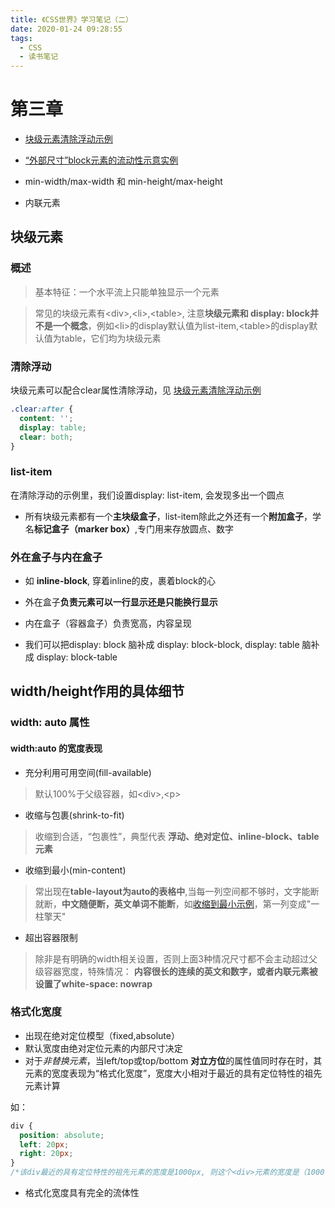 ```yaml
---
title: 《CSS世界》学习笔记（二）
date: 2020-01-24 09:28:55
tags:
  - CSS
  - 读书笔记
---
```


# 第三章

- [块级元素清除浮动示例](https://demo.cssworld.cn/3/1-1.php)

- [“外部尺寸”block元素的流动性示意实例](https://demo.cssworld.cn/3/2-3.php)

- min-width/max-width 和 min-height/max-height

- 内联元素

## 块级元素

### 概述

> 基本特征：一个水平流上只能单独显示一个元素

> 常见的块级元素有\<div>,\<li>,\<table>,
注意**块级元素和 display: block并不是一个概念**，例如\<li>的display默认值为list-item,\<table>的display默认值为table，它们均为块级元素

### 清除浮动

块级元素可以配合clear属性清除浮动，见 [块级元素清除浮动示例](https://demo.cssworld.cn/3/1-1.php)

```CSS
.clear:after {
  content: '';
  display: table;
  clear: both;
}
```

### list-item

在清除浮动的示例里，我们设置display: list-item, 会发现多出一个圆点

- 所有块级元素都有一个**主块级盒子**，list-item除此之外还有一个**附加盒子**，学名**标记盒子（marker box）**,专门用来存放圆点、数字

### 外在盒子与内在盒子

- 如 **inline-block**, 穿着inline的皮，裹着block的心

- 外在盒子**负责元素可以一行显示还是只能换行显示**

- 内在盒子（容器盒子）负责宽高，内容呈现

- 我们可以把display: block 脑补成 display: block-block, display: table 脑补成 display: block-table

## width/height作用的具体细节

### width: auto 属性

#### width:auto 的宽度表现
  - 充分利用可用空间(fill-available)
  > 默认100%于父级容器，如\<div>,\<p>
  - 收缩与包裹(shrink-to-fit)
  > 收缩到合适，“包裹性”，典型代表 **浮动、绝对定位、inline-block、table元素**
  - 收缩到最小(min-content)
  > 常出现在**table-layout为auto的表格中**,当每一列空间都不够时，文字能断就断，**中文随便断，英文单词不能断**，如[收缩到最小示例](https://demo.cssworld.cn/3/2-1.php)，第一列变成"一柱擎天"
  - 超出容器限制
  
  > 除非是有明确的width相关设置，否则上面3种情况尺寸都不会主动超过父级容器宽度，特殊情况： **内容很长的连续的英文和数字，或者内联元素被设置了white-space: nowrap**

  ### 格式化宽度

  - 出现在绝对定位模型（fixed,absolute）
  - 默认宽度由绝对定位元素的内部尺寸决定
  - 对于*非替换元素*，当left/top或top/bottom **对立方位**的属性值同时存在时，其元素的宽度表现为“格式化宽度”，宽度大小相对于最近的具有定位特性的祖先元素计算

  如：
  ```css
  div {
    position: absolute;
    left: 20px;
    right: 20px;
  }
  /*该div最近的具有定位特性的祖先元素的宽度是1000px, 则这个<div>元素的宽度是（1000 - 20 - 20）= 960px*/
  ```
  - 格式化宽度具有完全的流体性